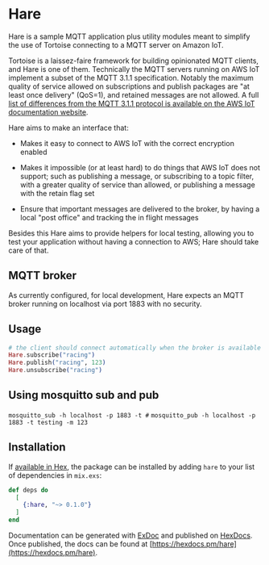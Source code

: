 # Hare

Hare is a sample MQTT application plus utility modules meant to
simplify the use of Tortoise connecting to a MQTT server on Amazon
IoT.

Tortoise is a laissez-faire framework for building opinionated MQTT
clients, and Hare is one of them. Technically the MQTT servers running
on AWS IoT implement a subset of the MQTT 3.1.1 specification. Notably
the maximum quality of service allowed on subscriptions and publish
packages are "at least once delivery" (QoS=1), and retained messages
are not allowed. A full [list of differences from the MQTT 3.1.1
protocol is available on the AWS IoT documentation website][mqtt-diff].

[mqtt-diff]: https://docs.aws.amazon.com/iot/latest/developerguide/mqtt.html#mqtt-differences

Hare aims to make an interface that:

- Makes it easy to connect to AWS IoT with the correct encryption
  enabled

- Makes it impossible (or at least hard) to do things that AWS IoT
  does not support; such as publishing a message, or subscribing to a
  topic filter, with a greater quality of service than allowed, or
  publishing a message with the retain flag set

- Ensure that important messages are delivered to the broker, by
  having a local "post office" and tracking the in flight messages

Besides this Hare aims to provide helpers for local testing, allowing
you to test your application without having a connection to AWS; Hare
should take care of that.

## MQTT broker

As currently configured, for local development, Hare expects an MQTT
broker running on localhost via port 1883 with no security.

## Usage

```elixir
# the client should connect automatically when the broker is available
Hare.subscribe("racing")
Hare.publish("racing", 123)
Hare.unsubscribe("racing")
```

## Using mosquitto sub and pub

`mosquitto_sub -h localhost -p 1883 -t #`
`mosquitto_pub -h localhost -p 1883 -t testing -m 123`

## Installation

If [available in Hex](https://hex.pm/docs/publish), the package can be installed
by adding `hare` to your list of dependencies in `mix.exs`:

```elixir
def deps do
  [
    {:hare, "~> 0.1.0"}
  ]
end
```

Documentation can be generated with [ExDoc](https://github.com/elixir-lang/ex_doc)
and published on [HexDocs](https://hexdocs.pm). Once published, the docs can
be found at [https://hexdocs.pm/hare](https://hexdocs.pm/hare).


